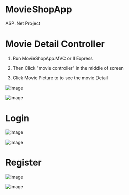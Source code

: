 # MovieShopApp
ASP .Net Project
 
# Movie Detail Controller

1. Run MovieShopApp.MVC or II Express

2. Then Click "movie controller" in the middle of screen 

3. Click Movie Picture to to see the movie Detail

![image](https://user-images.githubusercontent.com/27338669/121476444-4975e680-c98c-11eb-9dec-5f2ca01dab53.png)

![image](https://user-images.githubusercontent.com/27338669/121476458-4ed33100-c98c-11eb-88c7-0f917154b9a5.png)

# Login

![image](https://user-images.githubusercontent.com/27338669/121476570-732f0d80-c98c-11eb-9a76-e56bac3dfd48.png)


![image](https://user-images.githubusercontent.com/27338669/121476545-6d392c80-c98c-11eb-93b0-2719c0400feb.png)

# Register

![image](https://user-images.githubusercontent.com/27338669/121476600-7d510c00-c98c-11eb-9229-e1f86b8bac3b.png)

![image](https://user-images.githubusercontent.com/27338669/121476619-8346ed00-c98c-11eb-9f10-45c06cebb473.png)


